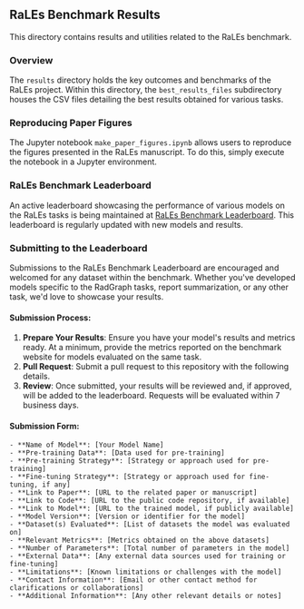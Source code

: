 ## RaLEs Benchmark Results

This directory contains results and utilities related to the RaLEs benchmark.

### Overview

The `results` directory holds the key outcomes and benchmarks of the RaLEs project. Within this directory, the `best_results_files` subdirectory houses the CSV files detailing the best results obtained for various tasks.

### Reproducing Paper Figures

The Jupyter notebook `make_paper_figures.ipynb` allows users to reproduce the figures presented in the RaLEs manuscript. To do this, simply execute the notebook in a Jupyter environment.

### RaLEs Benchmark Leaderboard

An active leaderboard showcasing the performance of various models on the RaLEs tasks is being maintained at [RaLEs Benchmark Leaderboard](https://ralesbenchmark.github.io). This leaderboard is regularly updated with new models and results.

### Submitting to the Leaderboard

Submissions to the RaLEs Benchmark Leaderboard are encouraged and welcomed for any dataset within the benchmark. Whether you've developed models specific to the RadGraph tasks, report summarization, or any other task, we'd love to showcase your results.

#### Submission Process:

1. **Prepare Your Results**: Ensure you have your model's results and metrics ready. At a minimum, provide the metrics reported on the benchmark website for models evaluated on the same task.
2. **Pull Request**: Submit a pull request to this repository with the following details.
3. **Review**: Once submitted, your results will be reviewed and, if approved, will be added to the leaderboard. Requests will be evaluated within 7 business days.

#### Submission Form:

```
- **Name of Model**: [Your Model Name]
- **Pre-training Data**: [Data used for pre-training]
- **Pre-training Strategy**: [Strategy or approach used for pre-training]
- **Fine-tuning Strategy**: [Strategy or approach used for fine-tuning, if any]
- **Link to Paper**: [URL to the related paper or manuscript]
- **Link to Code**: [URL to the public code repository, if available]
- **Link to Model**: [URL to the trained model, if publicly available]
- **Model Version**: [Version or identifier for the model]
- **Dataset(s) Evaluated**: [List of datasets the model was evaluated on]
- **Relevant Metrics**: [Metrics obtained on the above datasets]
- **Number of Parameters**: [Total number of parameters in the model]
- **External Data**: [Any external data sources used for training or fine-tuning]
- **Limitations**: [Known limitations or challenges with the model]
- **Contact Information**: [Email or other contact method for clarifications or collaborations]
- **Additional Information**: [Any other relevant details or notes]
```

